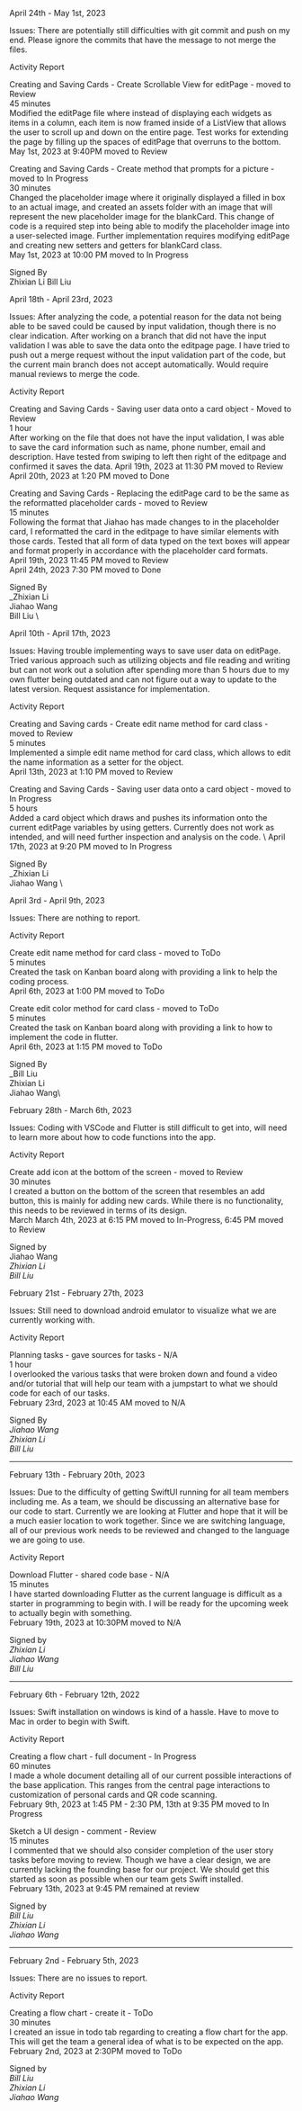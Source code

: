 April 24th - May 1st, 2023

Issues: There are potentially still difficulties with git commit and push on my end. Please ignore the commits that have the message to not merge the files.

Activity Report

Creating and Saving Cards - Create Scrollable View for editPage - moved to Review \
45 minutes \
Modified the editPage file where instead of displaying each widgets as items in a column, each item is now framed inside of a ListView that allows the user to scroll up and down on the entire page. Test works for extending the page by filling up the spaces of editPage that overruns to the bottom. \
May 1st, 2023 at 9:40PM moved to Review

Creating and Saving Cards - Create method that prompts for a picture - moved to In Progress \
30 minutes \
Changed the placeholder image where it originally displayed a filled in box to an actual image, and created an assets folder with an image that will represent the new placeholder image for the blankCard. This change of code is a required step into being able to modify the placeholder image into a user-selected image. Further implementation requires modifying editPage and creating new setters and getters for blankCard class. \
May 1st, 2023 at 10:00 PM moved to In Progress

Signed By \
Zhixian Li
Bill Liu

April 18th - April 23rd, 2023

Issues: After analyzing the code, a potential reason for the data not being able to be saved could be caused by input validation, though there is no clear indication. After working on a branch that did not have the input validation I was able to save the data onto the editpage page. I have tried to push out a merge request without the input validation part of the code, but the current main branch does not accept automatically. Would require manual reviews to merge the code. 

Activity Report

Creating and Saving Cards - Saving user data onto a card object - Moved to Review \
1 hour \
After working on the file that does not have the input validation, I was able to save the card information such as name, phone number, email and description. Have tested from swiping to left then right of the editpage and confirmed it saves the data. 
April 19th, 2023 at 11:30 PM moved to Review \
April 20th, 2023 at 1:20 PM moved to Done 

Creating and Saving Cards - Replacing the editPage card to be the same as the reformatted placeholder cards - moved to Review \
15 minutes \
Following the format that Jiahao has made changes to in the placeholder card, I reformatted the card in the editpage to have similar elements with those cards. Tested that all form of data typed on the text boxes will appear and format properly in accordance with the placeholder card formats. \
April 19th, 2023 11:45 PM moved to Review \
April 24th, 2023 7:30 PM moved to Done 

Signed By \
_Zhixian Li\
Jiahao Wang\
Bill Liu \

April 10th - April 17th, 2023

Issues: Having trouble implementing ways to save user data on editPage. Tried various approach such as utilizing objects and file reading and writing but can not work out a solution after spending more than 5 hours due to my own flutter being outdated and can not figure out a way to update to the latest version. Request assistance for implementation. 

Activity Report

Creating and Saving cards - Create edit name method for card class - moved to Review \
5 minutes \
Implemented a simple edit name method for card class, which allows to edit the name information as a setter for the object. \
April 13th, 2023 at 1:10 PM moved to Review 

Creating and Saving Cards - Saving user data onto a card object - moved to In Progress \
5 hours \
Added a card object which draws and pushes its information onto the current editPage variables by using getters. Currently does not work as intended, and will need further inspection and analysis on the code. \ 
April 17th, 2023 at 9:20 PM moved to In Progress

Signed By \
_Zhixian Li \
Jiahao Wang \

April 3rd - April 9th, 2023

Issues: There are nothing to report. 

Activity Report

Create edit name method for card class - moved to ToDo \
5 minutes \
Created the task on Kanban board along with providing a link to help the coding process. \
April 6th, 2023 at 1:00 PM moved to ToDo

Create edit color method for card class - moved to ToDo \
5 minutes \
Created the task on Kanban board along with providing a link to how to implement the code in flutter. \
April 6th, 2023 at 1:15 PM moved to ToDo

Signed By \
_Bill Liu\
Zhixian Li\
Jiahao Wang\


February 28th - March 6th, 2023

Issues: Coding with VSCode and Flutter is still difficult to get into, will need to learn more about how to code functions into the app.

Activity Report

Create add icon at the bottom of the screen - moved to Review \
30 minutes \
I created a button on the bottom of the screen that resembles an add button, this is mainly for adding new cards. While there is no functionality, this needs to be reviewed in terms of its design. \
March 
March 4th, 2023 at 6:15 PM moved to In-Progress, 6:45 PM moved to Review

Signed by \
Jiahao Wang \
_Zhixian Li\
Bill Liu_

February 21st - February 27th, 2023

Issues: Still need to download android emulator to visualize what we are currently working with. 

Activity Report 

Planning tasks - gave sources for tasks - N/A \
1 hour \
I overlooked the various tasks that were broken down and found a video and/or tutorial that will help our team with a jumpstart to what we should code for each of our tasks. \
February 23rd, 2023 at 10:45 AM moved to N/A 

Signed By\
_Jiahao Wang \
Zhixian Li \
Bill Liu_ 


---------------------------------------------------------------------

February 13th - February 20th, 2023

Issues: Due to the difficulty of getting SwiftUI running for all team members including me. As a team, we should be discussing an alternative base for our code to start. Currently we are looking at Flutter and hope that it will be a much easier location to work together. Since we are switching language, all of our previous work needs to be reviewed and changed to the language we are going to use.

Activity Report

Download Flutter - shared code base - N/A \
15 minutes \
I have started downloading Flutter as the current language is difficult as a starter in programming to begin with. I will be ready for the upcoming week to actually begin with something. \
February 19th, 2023 at 10:30PM moved to N/A 

Signed by \
_Zhixian Li \
Jiahao Wang \
Bill Liu_

---------------------------------------------------------------------

February 6th - February 12th, 2022

Issues: Swift installation on windows is kind of a hassle. Have to move to Mac in order to begin with Swift.

Activity Report

Creating a flow chart - full document - In Progress \
60 minutes \
I made a whole document detailing all of our current possible interactions of the base application. This ranges from the central page interactions to customization of personal cards and QR code scanning.  \
February 9th, 2023 at 1:45 PM - 2:30 PM, 13th at 9:35 PM moved to In Progress 

Sketch a UI design - comment - Review \
15 minutes \
I commented that we should also consider completion of the user story tasks before moving to review. Though we have a clear design, we are currently lacking the founding base for our project. We should get this started as soon as possible when our team gets Swift installed. \
February 13th, 2023 at 9:45 PM remained at review 

Signed by \
_Bill Liu \
Zhixian Li \
Jiahao Wang_

--------------------------------------------------------------------

February 2nd - February 5th, 2023

Issues: There are no issues to report.

Activity Report

Creating a flow chart - create it - ToDo \
30 minutes \
I created an issue in todo tab regarding to creating a flow chart for the app. This will get the team a general idea of what is to be expected on the app. \
February 2nd, 2023 at 2:30PM moved to ToDo 

Signed by \
_Bill Liu \
Zhixian Li \
Jiahao Wang_ 
